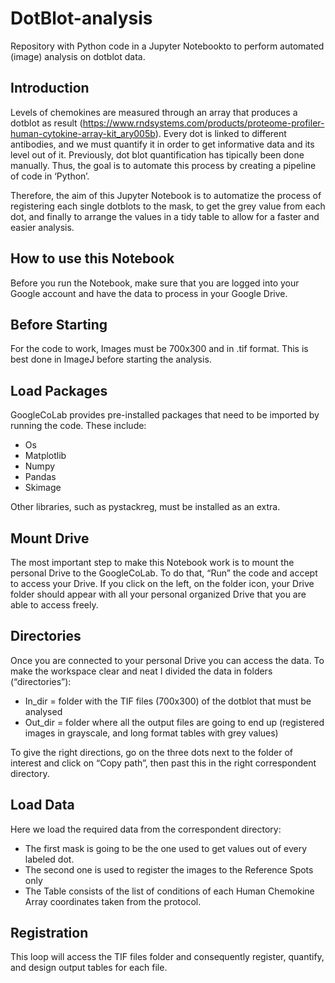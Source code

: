 # DotBlot-analysis

Repository with Python code in a Jupyter Notebookto to perform automated (image) analysis on dotblot data.

## Introduction 
Levels of chemokines are measured through an array that produces a dotblot as result (https://www.rndsystems.com/products/proteome-profiler-human-cytokine-array-kit_ary005b). Every dot is linked to different antibodies, and we must quantify it in order to get informative data and its level out of it. Previously, dot blot quantification has tipically been done manually. Thus, the goal is to automate this process by creating a pipeline of code in ‘Python’. 

Therefore, the aim of this Jupyter Notebook is to automatize the process of registering each single dotblots to the mask, to get the grey value from each dot, and finally to arrange the values in a tidy table to allow for a faster and easier analysis.

## How to use this Notebook 
Before you run the Notebook, make sure that you are logged into your Google account and have the data to process in your Google Drive. 
## Before Starting 
For the code to work, Images must be 700x300 and in .tif format. This is best done in ImageJ before starting the analysis. 
## Load Packages 
GoogleCoLab provides pre-installed packages that need to be imported by running the code. These include: 
-	Os
-	Matplotlib
-	Numpy
- Pandas
-	Skimage

Other libraries, such as pystackreg, must be installed as an extra. 
## Mount Drive 
The most important step to make this Notebook work is to mount the personal Drive to the GoogleCoLab. To do that, “Run” the code and accept to access your Drive. 
If you click on the left, on the folder icon, your Drive folder should appear with all your personal organized Drive that you are able to access freely. 
## Directories 
Once you are connected to your personal Drive you can access the data. To make the workspace clear and neat I divided the data in folders (“directories”): 
-	In_dir = folder with the TIF files (700x300) of the dotblot that must be analysed 
-	Out_dir = folder where all the output files are going to end up (registered images in grayscale, and long format tables with grey values) 

To give the right directions, go on the three dots next to the folder of interest and click on “Copy path”, then past this in the right correspondent directory. 
## Load Data 
Here we load the required data from the correspondent directory: 
-	The first mask is going to be the one used to get values out of every labeled dot. 
-	The second one is used to register the images to the Reference Spots only
-	The Table consists of the list of conditions of each Human Chemokine Array coordinates taken from the protocol. 

## Registration 
This loop will access the TIF files folder and consequently register, quantify, and design output tables for each file. 

